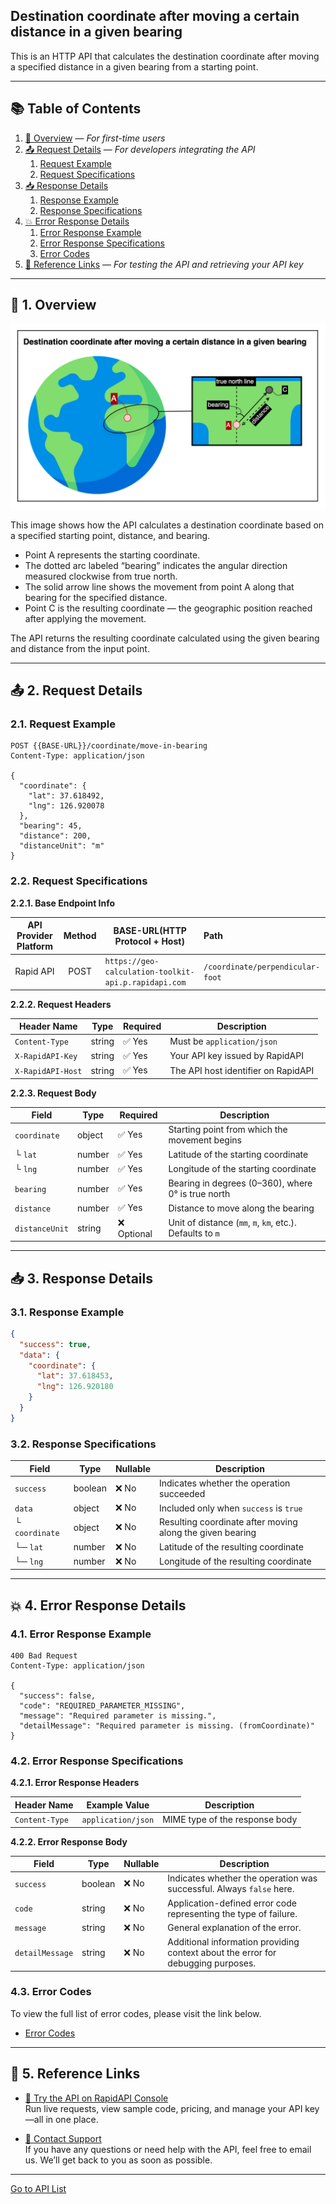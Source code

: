 ## Destination coordinate after moving a certain distance in a given bearing

This is an HTTP API that calculates the destination coordinate after moving a specified distance in a given bearing from a starting point.

---

## 📚 Table of Contents

1. [🧭 Overview](#-1-overview) — *For first-time users*
2. [📤 Request Details](#-2-request-details) — *For developers integrating the API*
    1. [Request Example](#21-request-example)
    2. [Request Specifications](#22-request-specifications)
3. [📥 Response Details](#-3-response-details)
    1. [Response Example](#31-response-example)
    2. [Response Specifications](#32-response-specifications)
4. [💥 Error Response Details](#-4-error-response-details)
    1. [Error Response Example](#41-error-response-example)
    2. [Error Response Specifications](#42-error-response-specifications)
    3. [Error Codes](#43-error-codes)
5. [🔗 Reference Links](#-5-reference-links) — *For testing the API and retrieving your API key*

---

## 🧭 1. Overview

![destination-coordinate-after-moving-a-certain-distance-in-a-given-bearing](./img/destination-coordinate-after-moving-a-certain-distance-in-a-given-bearing.png)

This image shows how the API calculates a destination coordinate based on a specified starting point, distance, and bearing.

- Point A represents the starting coordinate.
- The dotted arc labeled “bearing” indicates the angular direction measured clockwise from true north.
- The solid arrow line shows the movement from point A along that bearing for the specified distance.
- Point C is the resulting coordinate — the geographic position reached after applying the movement.

The API returns the resulting coordinate calculated using the given bearing and distance from the input point.

---

## 📤 2. Request Details

### 2.1. Request Example

```http request
POST {{BASE-URL}}/coordinate/move-in-bearing
Content-Type: application/json

{
  "coordinate": {
    "lat": 37.618492,
    "lng": 126.920078
  },
  "bearing": 45,
  "distance": 200,
  "distanceUnit": "m"
}
```

### 2.2. Request Specifications

**2.2.1. Base Endpoint Info**

| API Provider Platform | Method | BASE-URL(HTTP Protocol + Host)                       | Path                             |
|:---------------------:|:------:|------------------------------------------------------|:---------------------------------|
|       Rapid API       |  POST  | `https://geo-calculation-toolkit-api.p.rapidapi.com` | `/coordinate/perpendicular-foot` |

**2.2.2. Request Headers**

| Header Name       | Type   | Required | Description                         |
|-------------------|--------|----------|-------------------------------------|
| `Content-Type`    | string | ✅ Yes    | Must be `application/json`          |
| `X-RapidAPI-Key`  | string | ✅ Yes    | Your API key issued by RapidAPI     |
| `X-RapidAPI-Host` | string | ✅ Yes    | The API host identifier on RapidAPI |

**2.2.3. Request Body**

| Field          | Type   | Required   | Description                                               |
|----------------|--------|------------|-----------------------------------------------------------|
| `coordinate`   | object | ✅ Yes      | Starting point from which the movement begins             |
| └ `lat`        | number | ✅ Yes      | Latitude of the starting coordinate                       |
| └ `lng`        | number | ✅ Yes      | Longitude of the starting coordinate                      |
| `bearing`      | number | ✅ Yes      | Bearing in degrees (0–360), where 0° is true north        |
| `distance`     | number | ✅ Yes      | Distance to move along the bearing                        |
| `distanceUnit` | string | ❌ Optional | Unit of distance (`mm`, `m`, `km`, etc.). Defaults to `m` |

---

## 📥 3. Response Details

### 3.1. Response Example

```json
{
  "success": true,
  "data": {
    "coordinate": {
      "lat": 37.618453,
      "lng": 126.920180
    }
  }
}
```

### 3.2. Response Specifications

| Field          | Type    | Nullable | Description                                               |
|----------------|---------|----------|-----------------------------------------------------------|
| `success`      | boolean | ❌ No     | Indicates whether the operation succeeded                 |
| `data`         | object  | ❌ No     | Included only when `success` is `true`                    |
| └ `coordinate` | object  | ❌ No     | Resulting coordinate after moving along the given bearing |
| └─ `lat`       | number  | ❌ No     | Latitude of the resulting coordinate                      |
| └─ `lng`       | number  | ❌ No     | Longitude of the resulting coordinate                     |

---

## 💥 4. Error Response Details

### 4.1. Error Response Example

```http request
400 Bad Request
Content-Type: application/json

{
  "success": false,
  "code": "REQUIRED_PARAMETER_MISSING",
  "message": "Required parameter is missing.",
  "detailMessage": "Required parameter is missing. (fromCoordinate)"
}
```

### 4.2. Error Response Specifications

**4.2.1. Error Response Headers**

| Header Name    | Example Value      | Description                    |
|----------------|--------------------|--------------------------------|
| `Content-Type` | `application/json` | MIME type of the response body |

**4.2.2. Error Response Body**

| Field           | Type    | Nullable | Description                                                                      |
|-----------------|---------|----------|----------------------------------------------------------------------------------|
| `success`       | boolean | ❌ No     | Indicates whether the operation was successful. Always `false` here.             |
| `code`          | string  | ❌ No     | Application-defined error code representing the type of failure.                 |
| `message`       | string  | ❌ No     | General explanation of the error.                                                |
| `detailMessage` | string  | ❌ No     | Additional information providing context about the error for debugging purposes. |

### 4.3. Error Codes

To view the full list of error codes, please visit the link below.

- [Error Codes](./common/error-codes.md)

---

## 🔗 5. Reference Links

- [🚀 Try the API on RapidAPI Console](https://rapidapi.com/your-api/test)  
  Run live requests, view sample code, pricing, and manage your API key—all in one place.


- [💬 Contact Support](mailto:support@yourapi.com)  
  If you have any questions or need help with the API, feel free to email us. We’ll get back to you as soon as possible.

---

[Go to API List](../index.md)